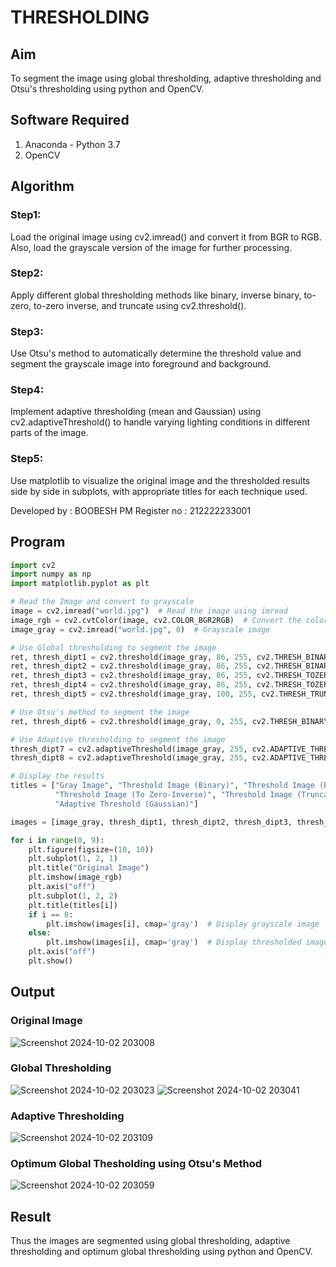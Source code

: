 # THRESHOLDING
## Aim
To segment the image using global thresholding, adaptive thresholding and Otsu's thresholding using python and OpenCV.

## Software Required
1. Anaconda - Python 3.7
2. OpenCV

## Algorithm

### Step1:
Load the original image using cv2.imread() and convert it from BGR to RGB. Also, load the grayscale version of the image for further processing.

### Step2:
Apply different global thresholding methods like binary, inverse binary, to-zero, to-zero inverse, and truncate using cv2.threshold().

### Step3:
Use Otsu's method to automatically determine the threshold value and segment the grayscale image into foreground and background.

### Step4:
Implement adaptive thresholding (mean and Gaussian) using cv2.adaptiveThreshold() to handle varying lighting conditions in different parts of the image.

### Step5:
Use matplotlib to visualize the original image and the thresholded results side by side in subplots, with appropriate titles for each technique used.

Developed by : BOOBESH PM
Register no : 212222233001
## Program
```python
import cv2
import numpy as np
import matplotlib.pyplot as plt

# Read the Image and convert to grayscale
image = cv2.imread("world.jpg")  # Read the image using imread
image_rgb = cv2.cvtColor(image, cv2.COLOR_BGR2RGB)  # Convert the color from BGR to RGB
image_gray = cv2.imread("world.jpg", 0)  # Grayscale image

# Use Global thresholding to segment the image
ret, thresh_dipt1 = cv2.threshold(image_gray, 86, 255, cv2.THRESH_BINARY)
ret, thresh_dipt2 = cv2.threshold(image_gray, 86, 255, cv2.THRESH_BINARY_INV)
ret, thresh_dipt3 = cv2.threshold(image_gray, 86, 255, cv2.THRESH_TOZERO)
ret, thresh_dipt4 = cv2.threshold(image_gray, 86, 255, cv2.THRESH_TOZERO_INV)
ret, thresh_dipt5 = cv2.threshold(image_gray, 100, 255, cv2.THRESH_TRUNC)

# Use Otsu's method to segment the image
ret, thresh_dipt6 = cv2.threshold(image_gray, 0, 255, cv2.THRESH_BINARY + cv2.THRESH_OTSU)

# Use Adaptive thresholding to segment the image
thresh_dipt7 = cv2.adaptiveThreshold(image_gray, 255, cv2.ADAPTIVE_THRESH_MEAN_C, cv2.THRESH_BINARY, 11, 2)
thresh_dipt8 = cv2.adaptiveThreshold(image_gray, 255, cv2.ADAPTIVE_THRESH_GAUSSIAN_C, cv2.THRESH_BINARY, 11, 2)

# Display the results
titles = ["Gray Image", "Threshold Image (Binary)", "Threshold Image (Binary Inverse)", "Threshold Image (To Zero)",
          "Threshold Image (To Zero-Inverse)", "Threshold Image (Truncate)", "Otsu", "Adaptive Threshold (Mean)",
          "Adaptive Threshold (Gaussian)"]

images = [image_gray, thresh_dipt1, thresh_dipt2, thresh_dipt3, thresh_dipt4, thresh_dipt5, thresh_dipt6, thresh_dipt7, thresh_dipt8]

for i in range(0, 9):
    plt.figure(figsize=(10, 10))
    plt.subplot(1, 2, 1)
    plt.title("Original Image")
    plt.imshow(image_rgb)
    plt.axis("off")
    plt.subplot(1, 2, 2)
    plt.title(titles[i])
    if i == 0:
        plt.imshow(images[i], cmap='gray')  # Display grayscale image
    else:
        plt.imshow(images[i], cmap='gray')  # Display thresholded images
    plt.axis("off")
    plt.show()
```
## Output

### Original Image
![Screenshot 2024-10-02 203008](https://github.com/user-attachments/assets/728f0e2b-2e03-4cb1-a975-0efef4e9c5d8)

### Global Thresholding
![Screenshot 2024-10-02 203023](https://github.com/user-attachments/assets/d35ebe1a-29ea-4ee8-affb-5c248c16ccf0)
![Screenshot 2024-10-02 203041](https://github.com/user-attachments/assets/066ea81d-f788-4653-a18e-35f32f30baf7)

### Adaptive Thresholding
![Screenshot 2024-10-02 203109](https://github.com/user-attachments/assets/4c9cc2ea-0d4b-413a-97b2-f9a615377447)

### Optimum Global Thesholding using Otsu's Method
![Screenshot 2024-10-02 203059](https://github.com/user-attachments/assets/de51eb38-db67-469a-9893-d736729ce0a8)

## Result
Thus the images are segmented using global thresholding, adaptive thresholding and optimum global thresholding using python and OpenCV.
